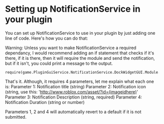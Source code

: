 # Setting up NotificationService in your plugin

You can set up NotificationService to use in your plugin by just adding one line of code. Here's how you can do that:

Warning: Unless you want to make NotificationService a required dependancy, I would recommend adding an if statement that checks if it's there, if it is there, then it will require the module and send the notification, but if it isn't, you could print a message to the output.

```
require(game.PluginGuiService.NotificationService.DockWidgetGUI.Module.MainModule).Send()
```

That's it. Although, it requires 4 parameters, let me explain what each one is:
Parameter 1: Notification title (string)
Parameter 2: Notification icon (string, use this: 'http://www.roblox.com/asset/?id=(imageidhere)'
Parameter 3: Notification Description (string, required)
Parameter 4: Notification Duration (string or number)

Parameters 1, 2 and 4 will automatically revert to a default if it is not submitted.